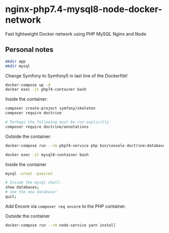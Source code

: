 # nginx-php7.4-mysql8-node-docker-network
Fast lightweight Docker network using PHP MySQL Nginx and Node

## Personal notes

~~~bash
mkdir app
mkdir mysql
~~~

Change Symfony to Symfony5 in last line of the Dockerfile!

~~~bash
docker-compose up -d
docker exec -it php74-container bash
~~~

Inside the container:

~~~bash
composer create-project symfony/skeleton
composer require doctrine

# Perhaps the following must be run explicitly
composer require doctrine/annotations
~~~

Outside the container:

~~~bash
docker-compose run --rm php74-service php bin/console doctrine:database:create

docker exec -it mysql8-container bash
~~~

Inside the container

~~~bash
mysql -uroot -psecret

# Inside the mysql shell:
show databases;
# see the new database!
quit;
~~~

Add Encore via `composer req encore` to the PHP container.

Outside the container

~~~bash
docker-compose run --rm node-service yarn install
~~~
